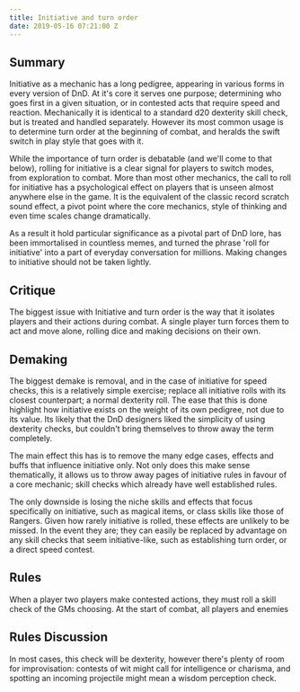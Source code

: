 ```yaml
---
title: Initiative and turn order
date: 2019-05-16 07:21:00 Z
---
```


## Summary

Initiative as a mechanic has a long pedigree, appearing in various forms in every version of DnD. At it's core it serves one purpose; determining who goes first in a given situation, or in contested acts that require speed and reaction. Mechanically it is identical to a standard d20 dexterity skill check, but is treated and handled separately. However its most common usage is to determine turn order at the beginning of combat, and heralds the swift switch in play style that goes with it.

While the importance of turn order is debatable (and we'll come to that below), rolling for initiative is a clear signal for players to switch modes, from exploration to combat. More than most other mechanics, the call to roll for initiative has a psychological effect on players that is unseen almost anywhere else in the game. It is the equivalent of the classic record scratch sound effect, a pivot point where the core mechanics, style of thinking and even time scales change dramatically.

As a result it hold particular significance as a pivotal part of DnD lore, has been immortalised in countless memes, and turned the phrase 'roll for initiative' into a part of everyday conversation for millions. Making changes to initiative should not be taken lightly.

## Critique

The biggest issue with Initiative and turn order is the way that it isolates players and their actions during combat. A single player turn forces them to act and move alone, rolling dice and making decisions on their own.

## Demaking

The biggest demake is removal, and in the case of initiative for speed checks, this is a relatively simple exercise; replace all initiative rolls with its closest counterpart; a normal dexterity roll. The ease that this is done highlight how initiative exists on the weight of its own pedigree, not due to its value. Its likely that the DnD designers liked the simplicity of using dexterity checks, but couldn't bring themselves to throw away the term completely.

The main effect this has is to remove the many edge cases, effects and buffs that influence initiative only. Not only does this make sense thematically, it allows us to throw away pages of initiative rules in favour of a core mechanic; skill checks which already have well established rules.

The only downside is losing the niche skills and effects that focus specifically on initiative, such as magical items, or class skills like those of Rangers. Given how rarely initiative is rolled, these effects are unlikely to be missed. In the event they are; they can easily be replaced by advantage on any skill checks that seem initiative-like, such as establishing turn order, or a direct speed contest.

## Rules

When a player two players make contested actions, they must roll a skill check of the GMs choosing. At the start of combat, all players and enemies

## Rules Discussion

In most cases, this check will be dexterity, however there's plenty of room for improvisation: contests of wit might call for intelligence or charisma, and spotting an incoming projectile might mean a wisdom perception check.  
